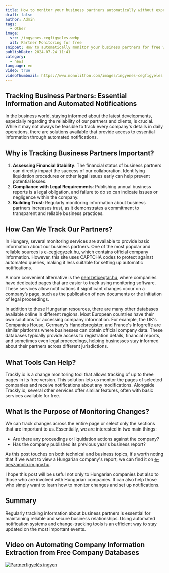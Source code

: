 ```yaml
---
title: How to monitor your business partners automatically without expensive company database subscriptions?
draft: false
author: Admin
tags:
  - Other
image:
  src: /ingyenes-cegfigyeles.webp
  alt: Partner Monitoring for free
snippet: How to automatically monitor your business partners for free without expensive company database subscriptions.
publishDate: 2024-07-24 11:41
category:
  - news
language: en
video: true
videoThumbnail: https://www.monolithon.com/images/ingyenes-cegfigyeles.webp
---
```


## Tracking Business Partners: Essential Information and Automated Notifications

In the business world, staying informed about the latest developments, especially regarding the reliability of our partners and clients, is crucial. While it may not always be feasible to track every company's details in daily operations, there are solutions available that provide access to essential information through automated notifications.

## Why is Tracking Business Partners Important?

1.  **Assessing Financial Stability**: The financial status of business partners can directly impact the success of our collaboration. Identifying liquidation procedures or other legal issues early can help prevent potential losses.
2.  **Compliance with Legal Requirements**: Publishing annual business reports is a legal obligation, and failure to do so can indicate issues or negligence within the company.
3.  **Building Trust**: Regularly monitoring information about business partners increases trust, as it demonstrates a commitment to transparent and reliable business practices.

## How Can We Track Our Partners?

In Hungary, several monitoring services are available to provide basic information about our business partners. One of the most popular and reliable sources is [e-cegjegyzek.hu](https://www.e-cegjegyzek.hu/), which contains official company information. However, this site uses CAPTCHA codes to protect against automated queries, making it less suitable for setting up automatic notifications.

A more convenient alternative is the [nemzeticegtar.hu](https://www.nemzeticegtar.hu/), where companies have dedicated pages that are easier to track using monitoring software. These services allow notifications if significant changes occur on a company’s page, such as the publication of new documents or the initiation of legal proceedings.

In addition to these Hungarian resources, there are many other databases available online in different regions. Most European countries have their own solutions for accessing company information. For example, the UK's Companies House, Germany's Handelsregister, and France's Infogreffe are similar platforms where businesses can obtain official company data. These databases typically provide access to registration details, financial reports, and sometimes even legal proceedings, helping businesses stay informed about their partners across different jurisdictions.

## What Tools Can Help?

Trackly.io is a change monitoring tool that allows tracking of up to three pages in its free version. This solution lets us monitor the pages of selected companies and receive notifications about any modifications. Alongside Trackly.io, several other services offer similar features, often with basic services available for free.

## What Is the Purpose of Monitoring Changes?

We can track changes across the entire page or select only the sections that are important to us. Essentially, we are interested in two main things:

- Are there any proceedings or liquidation actions against the company?
- Has the company published its previous year's business report?

As this post touches on both technical and business topics, it's worth noting that if we want to view a Hungarian company's report, we can find it on [e-beszamolo.im.gov.hu](https://e-beszamolo.im.gov.hu/oldal/kezdolap).

I hope this post will be useful not only to Hungarian companies but also to those who are involved with Hungarian companies. It can also help those who simply want to learn how to monitor changes and set up notifications.

## Summary

Regularly tracking information about business partners is essential for maintaining reliable and secure business relationships. Using automated notification systems and change-tracking tools is an efficient way to stay updated on the most important events.

## Video on Automating Company Information Extraction from Free Company Databases

[![Partnerfigyelés ingyen](/images/ingyenes-cegfigyeles.webp "Partnerfigyelés ingyen - Videó")](https://youtu.be/aI_N2VflwRg)

